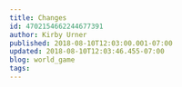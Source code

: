 ```yaml
---
title: Changes
id: 4702154662244677391
author: Kirby Urner
published: 2018-08-10T12:03:00.001-07:00
updated: 2018-08-10T12:03:46.455-07:00
blog: world_game
tags: 
---
```


